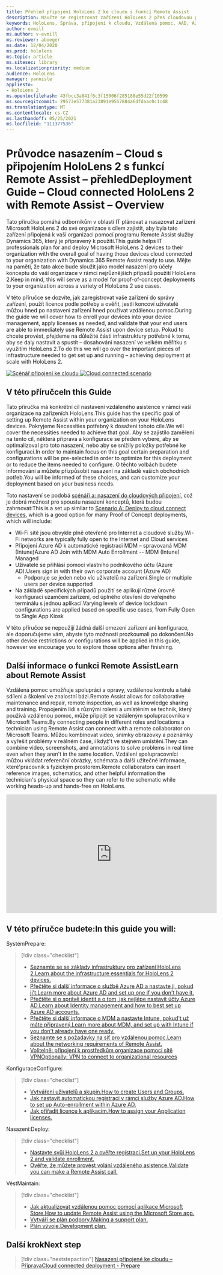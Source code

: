 ```yaml
---
title: Přehled připojení HoloLens 2 ke cloudu s funkcí Remote Assist
description: Naučte se registrovat zařízení HoloLens 2 přes cloudovou propojenou síť pomocí programu Vzdálená pomoc pro Dynamics 365.
keywords: HoloLens, Správa, připojení k cloudu, Vzdálená pomoc, AAD, Azure AD, MDM, Správa mobilních zařízení
author: evmill
ms.author: v-evmill
ms.reviewer: aboeger
ms.date: 12/04/2020
ms.prod: hololens
ms.topic: article
ms.sitesec: library
ms.localizationpriority: medium
audience: HoloLens
manager: yannisle
appliesto:
- HoloLens 2
ms.openlocfilehash: 43fbcc3a841f6c3f15006f285188e55d22f10599
ms.sourcegitcommit: 29573e577381a23891e9557884a6dfdaac0c1c48
ms.translationtype: MT
ms.contentlocale: cs-CZ
ms.lasthandoff: 05/25/2021
ms.locfileid: "111377536"
---
```

# <a name="deployment-guide--cloud-connected-hololens-2-with-remote-assist--overview"></a><span data-ttu-id="d2050-104">Průvodce nasazením – Cloud s připojením HoloLens 2 s funkcí Remote Assist – přehled</span><span class="sxs-lookup"><span data-stu-id="d2050-104">Deployment Guide – Cloud connected HoloLens 2 with Remote Assist – Overview</span></span>

<span data-ttu-id="d2050-105">Tato příručka pomáhá odborníkům v oblasti IT plánovat a nasazovat zařízení Microsoft HoloLens 2 do své organizace s cílem zajistit, aby byla tato zařízení připojená k vaší organizaci pomocí programu Remote Assist služby Dynamics 365, který je připravený k použití.</span><span class="sxs-lookup"><span data-stu-id="d2050-105">This guide helps IT professionals plan for and deploy Microsoft HoloLens 2 devices to their organization with the overall goal of having those devices cloud connected to your organization with Dynamics 365 Remote Assist ready to use.</span></span> <span data-ttu-id="d2050-106">Mějte na paměti, že tato akce bude sloužit jako model nasazení pro účely konceptu do vaší organizace v rámci nejrůznějších případů použití HoloLens 2.</span><span class="sxs-lookup"><span data-stu-id="d2050-106">Keep in mind, this will serve as a model for proof-of-concept deployments to your organization across a variety of HoloLens 2 use cases.</span></span>

<span data-ttu-id="d2050-107">V této příručce se dozvíte, jak zaregistrovat vaše zařízení do správy zařízení, použít licence podle potřeby a ověřit, jestli koncoví uživatelé můžou hned po nastavení zařízení hned používat vzdálenou pomoc.</span><span class="sxs-lookup"><span data-stu-id="d2050-107">During the guide we will cover how to enroll your devices into your device management, apply licenses as needed, and validate that your end users are able to immediately use Remote Assist upon device setup.</span></span> <span data-ttu-id="d2050-108">Pokud to chcete provést, přejdeme na důležité části infrastruktury potřebné k tomu, aby se daly nastavit a spustit – dosahování nasazení ve velkém měřítku s využitím HoloLens 2.</span><span class="sxs-lookup"><span data-stu-id="d2050-108">To do this we will go over the important pieces of infrastructure needed to get set up and running – achieving deployment at scale with HoloLens 2.</span></span>

<span data-ttu-id="d2050-109">[![Scénář ](./images/deployment-guides-revised-scenario-a.png) připojení ke cloudu](./images/deployment-guides-revised-scenario-a.png#lightbox)</span><span class="sxs-lookup"><span data-stu-id="d2050-109">[ ![Cloud connected scenario](./images/deployment-guides-revised-scenario-a.png) ](./images/deployment-guides-revised-scenario-a.png#lightbox)</span></span>
## <a name="in-this-guide"></a><span data-ttu-id="d2050-110">V této příručce</span><span class="sxs-lookup"><span data-stu-id="d2050-110">In this Guide</span></span>

<span data-ttu-id="d2050-111">Tato příručka má konkrétní cíl nastavení vzdáleného asistence v rámci vaší organizace na zařízeních HoloLens.</span><span class="sxs-lookup"><span data-stu-id="d2050-111">This guide has the specific goal of setting up Remote Assist within your organization on your HoloLens devices.</span></span> <span data-ttu-id="d2050-112">Pokryjeme Necessities potřebný k dosažení tohoto cíle.</span><span class="sxs-lookup"><span data-stu-id="d2050-112">We will cover the necessities needed to achieve that goal.</span></span> <span data-ttu-id="d2050-113">Aby se zajistilo zaměření na tento cíl, některá příprava a konfigurace se předem vybere, aby se optimalizoval pro toto nasazení, nebo aby se snížily položky potřebné ke konfiguraci.</span><span class="sxs-lookup"><span data-stu-id="d2050-113">In order to maintain focus on this goal certain preparation and configurations will be pre-selected in order to optimize for this deployment or to reduce the items needed to configure.</span></span> <span data-ttu-id="d2050-114">O těchto volbách budete informováni a můžete přizpůsobit nasazení na základě vašich obchodních potřeb.</span><span class="sxs-lookup"><span data-stu-id="d2050-114">You will be informed of these choices, and can customize your deployment based on your business needs.</span></span>

<span data-ttu-id="d2050-115">Toto nastavení se podobá [scénáři a: nasazení do cloudových připojení](https://docs.microsoft.com/hololens/common-scenarios#scenario-a), což je dobrá možnost pro spoustu nasazení konceptů, která budou zahrnovat:</span><span class="sxs-lookup"><span data-stu-id="d2050-115">This is a set up similar to [Scenario A: Deploy to cloud connect devices](https://docs.microsoft.com/hololens/common-scenarios#scenario-a), which is a good option for many Proof of Concept deployments, which will include:</span></span>

- <span data-ttu-id="d2050-116">Wi-Fi sítě jsou obvykle plně otevřené pro Internet a cloudové služby.</span><span class="sxs-lookup"><span data-stu-id="d2050-116">Wi-Fi networks are typically fully open to the Internet and Cloud services</span></span>
- <span data-ttu-id="d2050-117">Připojení Azure AD k automatické registraci MDM – spravovaná MDM (Intune)</span><span class="sxs-lookup"><span data-stu-id="d2050-117">Azure AD Join with MDM Auto Enrollment -- MDM (Intune) Managed</span></span>
- <span data-ttu-id="d2050-118">Uživatelé se přihlásí pomocí vlastního podnikového účtu (Azure AD).</span><span class="sxs-lookup"><span data-stu-id="d2050-118">Users sign in with their own corporate account (Azure AD)</span></span>
  - <span data-ttu-id="d2050-119">Podporuje se jeden nebo víc uživatelů na zařízení.</span><span class="sxs-lookup"><span data-stu-id="d2050-119">Single or multiple users per device supported</span></span>
- <span data-ttu-id="d2050-120">Na základě specifických případů použití se aplikují různé úrovně konfigurací uzamčení zařízení, od úplného otevření do veřejného terminálu s jednou aplikací.</span><span class="sxs-lookup"><span data-stu-id="d2050-120">Varying levels of device lockdown configurations are applied based on specific use cases, from Fully Open to Single App Kiosk</span></span>



<span data-ttu-id="d2050-121">V této příručce se nepoužijí žádná další omezení zařízení ani konfigurace, ale doporučujeme vám, abyste tyto možnosti prozkoumali po dokončení.</span><span class="sxs-lookup"><span data-stu-id="d2050-121">No other device restrictions or configurations will be applied in this guide, however we encourage you to explore those options after finishing.</span></span>

## <a name="learn-about-remote-assist"></a><span data-ttu-id="d2050-122">Další informace o funkci Remote Assist</span><span class="sxs-lookup"><span data-stu-id="d2050-122">Learn about Remote Assist</span></span>

<span data-ttu-id="d2050-123">Vzdálená pomoc umožňuje spolupráci a opravy, vzdálenou kontrolu a také sdílení a školení ve znalostní bázi.</span><span class="sxs-lookup"><span data-stu-id="d2050-123">Remote Assist allows for collaborative maintenance and repair, remote inspection, as well as knowledge sharing and training.</span></span> <span data-ttu-id="d2050-124">Propojením lidí s různými rolemi a umístěním se technik, který používá vzdálenou pomoc, může připojit se vzdáleným spolupracovníka v Microsoft Teams.</span><span class="sxs-lookup"><span data-stu-id="d2050-124">By connecting people in different roles and locations a technician using Remote Assist can connect with a remote collaborator on Microsoft Teams.</span></span> <span data-ttu-id="d2050-125">Můžou kombinovat video, snímky obrazovky a poznámky a vyřešit problémy v reálném čase, i když&#39;t ve stejném umístění.</span><span class="sxs-lookup"><span data-stu-id="d2050-125">They can combine video, screenshots, and annotations to solve problems in real time even when they aren&#39;t in the same location.</span></span> <span data-ttu-id="d2050-126">Vzdálení spolupracovníci můžou vkládat referenční obrázky, schémata a další užitečné informace, které&#39;pracovník s fyzickým prostorem.</span><span class="sxs-lookup"><span data-stu-id="d2050-126">Remote collaborators can insert reference images, schematics, and other helpful information the technician&#39;s physical space so they can refer to the schematic while working heads-up and hands-free on HoloLens.</span></span>

<iframe width="560" height="315" src="https://www.youtube.com/embed/d3YT8j0yYl0" frameborder="0" allow="accelerometer; autoplay; clipboard-write; encrypted-media; gyroscope; picture-in-picture" allowfullscreen></iframe>

## <a name="in-this-guide-you-will"></a><span data-ttu-id="d2050-127">V této příručce budete:</span><span class="sxs-lookup"><span data-stu-id="d2050-127">In this guide you will:</span></span>

<span data-ttu-id="d2050-128">Systém</span><span class="sxs-lookup"><span data-stu-id="d2050-128">Prepare:</span></span>

> [!div class="checklist"]
> - [<span data-ttu-id="d2050-129">Seznamte se se základy infrastruktury pro zařízení HoloLens 2.</span><span class="sxs-lookup"><span data-stu-id="d2050-129">Learn about the infrastructure essentials for HoloLens 2 devices.</span></span>](hololens2-cloud-connected-prepare.md#infrastructure-essentials)
> - [<span data-ttu-id="d2050-130">Přečtěte si další informace o službě Azure AD a nastavte ji, pokud ji&#39;t.</span><span class="sxs-lookup"><span data-stu-id="d2050-130">Learn more about Azure AD and set up one if you don&#39;t have it.</span></span>](hololens2-cloud-connected-prepare.md#azure-active-directory)
> - [<span data-ttu-id="d2050-131">Přečtěte si o správě identit a o tom, jak nejlépe nastavit účty Azure AD.</span><span class="sxs-lookup"><span data-stu-id="d2050-131">Learn about Identity management and how to best set up Azure AD accounts.</span></span>](hololens2-cloud-connected-prepare.md#identity-management)
> - [<span data-ttu-id="d2050-132">Přečtěte si další informace o MDM a nastavte Intune, pokud&#39;t už máte připravený.</span><span class="sxs-lookup"><span data-stu-id="d2050-132">Learn more about MDM, and set up with Intune if you don&#39;t already have one ready.</span></span>](hololens2-cloud-connected-prepare.md#mobile-device-management)
> - [<span data-ttu-id="d2050-133">Seznamte se s požadavky na síť pro vzdálenou pomoc.</span><span class="sxs-lookup"><span data-stu-id="d2050-133">Learn about the networking requirements of Remote Assist.</span></span>](hololens2-cloud-connected-prepare.md#network)
> - [<span data-ttu-id="d2050-134">Volitelně: připojení k prostředkům organizace pomocí sítě VPN</span><span class="sxs-lookup"><span data-stu-id="d2050-134">Optionally: VPN to connect to organizational resources</span></span>](/hololens2-cloud-connected-prepare.md#optional-connect-your-hololens-to-vpn)

<span data-ttu-id="d2050-135">Konfigurace</span><span class="sxs-lookup"><span data-stu-id="d2050-135">Configure:</span></span>

> [!div class="checklist"]
> - [<span data-ttu-id="d2050-136">Vytváření uživatelů a skupin.</span><span class="sxs-lookup"><span data-stu-id="d2050-136">How to create Users and Groups.</span></span>](hololens2-cloud-connected-configure.md#azure-users-and-groups)
> - [<span data-ttu-id="d2050-137">Jak nastavit automatickou registraci v rámci služby Azure AD.</span><span class="sxs-lookup"><span data-stu-id="d2050-137">How to set up Auto-enrollment within Azure AD.</span></span>](hololens2-cloud-connected-configure.md#auto-enrollment-on-hololens-2)
> - [<span data-ttu-id="d2050-138">Jak přiřadit licence k aplikacím.</span><span class="sxs-lookup"><span data-stu-id="d2050-138">How to assign your Application licenses.</span></span>](hololens2-cloud-connected-configure.md#application-licenses)

<span data-ttu-id="d2050-139">Nasazení:</span><span class="sxs-lookup"><span data-stu-id="d2050-139">Deploy:</span></span>

> [!div class="checklist"]
> - [<span data-ttu-id="d2050-140">Nastavte svůj HoloLens 2 a ověřte registraci.</span><span class="sxs-lookup"><span data-stu-id="d2050-140">Set up your HoloLens 2 and validate enrollment.</span></span>](hololens2-cloud-connected-deploy.md#enrollment-validation)
> - [<span data-ttu-id="d2050-141">Ověřte, že můžete provést volání vzdáleného asistence.</span><span class="sxs-lookup"><span data-stu-id="d2050-141">Validate you can make a Remote Assist call.</span></span>](hololens2-cloud-connected-deploy.md#remote-assist-call-validation)

<span data-ttu-id="d2050-142">Vést</span><span class="sxs-lookup"><span data-stu-id="d2050-142">Maintain:</span></span>

> [!div class="checklist"]
> - [<span data-ttu-id="d2050-143">Jak aktualizovat vzdálenou pomoc pomocí aplikace Microsoft Store.</span><span class="sxs-lookup"><span data-stu-id="d2050-143">How to update Remote Assist using the Microsoft Store app.</span></span>](hololens2-cloud-connected-maintain.md#updates)
> - [<span data-ttu-id="d2050-144">Vytváří se plán podpory.</span><span class="sxs-lookup"><span data-stu-id="d2050-144">Making a support plan.</span></span>](hololens2-cloud-connected-maintain.md#support-plan)
> - [<span data-ttu-id="d2050-145">Plán vývoje.</span><span class="sxs-lookup"><span data-stu-id="d2050-145">Development plan.</span></span>](hololens2-cloud-connected-maintain.md#development-plan)

## <a name="next-step"></a><span data-ttu-id="d2050-146">Další krok</span><span class="sxs-lookup"><span data-stu-id="d2050-146">Next step</span></span>

> [!div class="nextstepaction"]
> [<span data-ttu-id="d2050-147">Nasazení připojené ke cloudu – Příprava</span><span class="sxs-lookup"><span data-stu-id="d2050-147">Cloud connected deployment - Prepare</span></span>](hololens2-cloud-connected-prepare.md)

